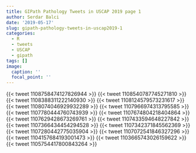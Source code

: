 ```yaml
---
title: GIPath Pathology Tweets in USCAP 2019 page 1
author: Serdar Balci
date: '2019-05-17'
slug: gipath-pathology-tweets-in-uscap2019-1
categories:
  - R
  - tweets
  - USCAP
  - gipath
tags: []
image:
  caption: ''
  focal_point: ''
---
```




{{< tweet 1108758474127826944 >}}
{{< tweet 1108540787745271810 >}}
{{< tweet 1108388311222140930 >}}
{{< tweet 1108124579573231617 >}}
{{< tweet 1108074046929932289 >}}
{{< tweet 1107966974313795585 >}}
{{< tweet 1107780444760743939 >}}
{{< tweet 1107674804218404864 >}}
{{< tweet 1107629428673269761 >}}
{{< tweet 1107433594648227842 >}}
{{< tweet 1107366434454294528 >}}
{{< tweet 1107342371845562369 >}}
{{< tweet 1107280442775035904 >}}
{{< tweet 1107072541846327296 >}}
{{< tweet 1104157684193001473 >}}
{{< tweet 1103665743026159622 >}}
{{< tweet 1105754417800843264 >}}

